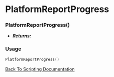 # PlatformReportProgress

### PlatformReportProgress()
- ***Returns:*** 

### Usage

```Lua
PlatformReportProgress()
```


[Back To Scripting Documentation](../README.md)
